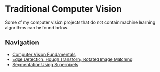 # Traditional Computer Vision
Some of my computer vision projects that do not contain machine learning algorithms can be found below.

## Navigation
- [Computer Vision Fundamentals](/traditional-computer-vision/computer-vision-fundamentals)
- [Edge Detection, Hough Transform, Rotated Image Matching](/traditional-computer-vision/edge-hough-rotation)
- [Segmentation Using Superpixels](/traditional-computer-vision/superpixels)
